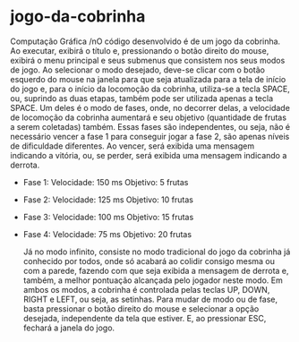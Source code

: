 # jogo-da-cobrinha
 Computação Gráfica
 	/nO código desenvolvido é de um jogo da cobrinha. Ao executar, exibirá o título e, pressionando o botão direito do mouse, exibirá o menu principal e seus submenus que consistem nos seus modos de jogo. Ao selecionar o modo desejado, deve-se clicar com o botão esquerdo do mouse na janela para que seja atualizada para a tela de início do jogo e, para o início da locomoção da cobrinha, utiliza-se a tecla SPACE, ou, suprindo as duas etapas, também pode ser utilizada apenas a tecla SPACE. Um deles é o modo de fases, onde, no decorrer delas, a velocidade de locomoção da cobrinha aumentará e seu objetivo (quantidade de frutas a serem coletadas) também. Essas fases são independentes, ou seja, não é necessário vencer a fase 1 para conseguir jogar a fase 2, são apenas níveis de dificuldade diferentes. Ao vencer, será exibida uma mensagem indicando a vitória, ou, se perder, será exibida uma mensagem indicando a derrota.

- Fase 1:
   Velocidade: 150 ms
   Objetivo: 5 frutas

- Fase 2:
   Velocidade: 125 ms
   Objetivo: 10 frutas

- Fase 3:
   Velocidade: 100 ms
   Objetivo: 15 frutas

- Fase 4:
   Velocidade: 75 ms
   Objetivo: 20 frutas


	Já no modo infinito, consiste no modo tradicional do jogo da cobrinha já conhecido por todos, onde só acabará ao colidir consigo mesma ou com a parede, fazendo com que seja exibida a mensagem de derrota e, também, a melhor pontuação alcançada pelo jogador neste modo.
	Em ambos os modos, a cobrinha é controlada pelas teclas UP, DOWN, RIGHT e LEFT, ou seja, as setinhas. Para mudar de modo ou de fase, basta pressionar o botão direito do mouse e selecionar a opção desejada, independente da tela que estiver. E, ao pressionar ESC, fechará a janela do jogo.
